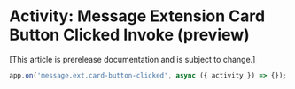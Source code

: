 # Activity: Message Extension Card Button Clicked Invoke (preview)

[This article is prerelease documentation and is subject to change.]

```typescript
app.on('message.ext.card-button-clicked', async ({ activity }) => {});
```